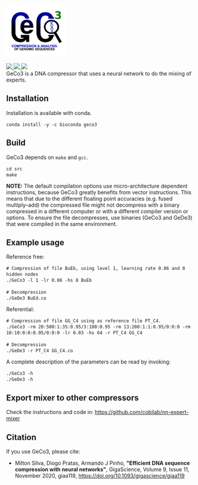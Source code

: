 <p align="left">
     <img src="https://github.com/cobilab/geco3/blob/master/geco3.png?raw=true" alt="GeCo3" height="140"/>
</p>
<a href="https://anaconda.org/bioconda/geco3"> <img src="https://anaconda.org/bioconda/geco3/badges/downloads.svg" /> </a>
<a href="https://conda.anaconda.org/bioconda"> <img src="https://binstar-static-prod.s3.amazonaws.com/latest/img/anaconda_org_logo.svg" /> </a>
<a href="https://anaconda.org/bioconda/geco3"> <img src="https://anaconda.org/bioconda/geco3/badges/platforms.svg" /> </a>

<br>
GeCo3 is a DNA compressor that uses a neural network to do the mixing of experts.

Installation
---
Installation is available with conda.
```
conda install -y -c bioconda geco3
```

Build
----
GeCo3 depends on `make` and `gcc`.

```
cd src
make
```
**NOTE:** The default compilation options use micro-architecture dependent instructions, because GeCo3 greatly benefits from vector instructions. This means that due to the different floating point accuracies (e.g. fused multiply–add) the compressed file might not decompress with a binary compressed in a different computer or with a different compiler version or options. To ensure the file decompresses, use binaries (GeCo3 and GeDe3) that were compiled in the same environment.

Example usage
----
Reference free:
```
# Compression of file BuEb, using level 1, learning rate 0.06 and 8 hidden nodes
./GeCo3 -l 1 -lr 0.06 -hs 8 BuEb

# Decompression
./GeDe3 BuEd.co
```

Referential:
```
# Compression of file GG_C4 using as reference file PT_C4.
./GeCo3 -rm 20:500:1:35:0.95/3:100:0.95 -rm 13:200:1:1:0.95/0:0:0 -rm 10:10:0:0:0.95/0:0:0 -lr 0.03 -hs 64 -r PT_C4 GG_C4

# Decompression
./GeDe3 -r PT_C4 GG_C4.co
```

A complete description of the parameters can be read by invoking:
```
./GeCo3 -h
./GeDe3 -h
```

Export mixer to other compressors
----
Check the instructions and code in: https://github.com/cobilab/nn-expert-mixer

Citation
----
If you use GeCo3, please cite:
* Milton Silva, Diogo Pratas, Armando J Pinho, **"Efficient DNA sequence compression with neural networks"**, GigaScience, Volume 9, Issue 11, November 2020, giaa119, https://doi.org/10.1093/gigascience/giaa119
